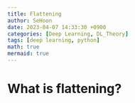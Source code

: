 ```yaml
---
title: Flattening
author: SeHoon
date: 2023-04-07 14:33:30 +0900
categories: [Deep Learning, DL_Theory]
tags: [deep learning, python]
math: true
mermaid: true
---
```


# What is flattening?
